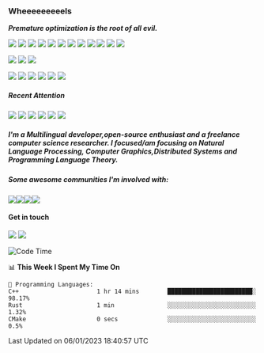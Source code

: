 <!--### Hi there 👋 -->

<!--
**Wheeeeeeeeels/Wheeeeeeeeels** is a ✨ _special_ ✨ repository because its `README.md` (this file) appears on your GitHub profile.

Here are some ideas to get you started:

- 🔭 I’m currently working on ...
- 🌱 I’m currently learning ...
- 👯 I’m looking to collaborate on ...
- 🤔 I’m looking for help with ...
- 💬 Ask me about ...
- 📫 How to reach me: ...
- 😄 Pronouns: ...
- ⚡ Fun fact: ...
-->

### Wheeeeeeeeels

<b><i> Premature optimization is the root of all evil. </i></b>

![](https://camo.githubusercontent.com/3725a06fab11dc512456ae9570c0d86819486fac/68747470733a2f2f696d672e736869656c64732e696f2f62616467652f2d4861736b656c6c2d3135373262363f7374796c653d666c61742d737175617265266c6f676f3d4861736b656c6c266c6162656c436f6c6f723d313537326236)
![](https://camo.githubusercontent.com/33a2b92c2121cb761ca51de627822e18be9fb2ed/68747470733a2f2f696d672e736869656c64732e696f2f62616467652f2d4f43616d6c2d6535636430633f7374796c653d666c61742d737175617265266c6f676f3d4f43616d6c266c6162656c436f6c6f723d663764663165266c6f676f436f6c6f723d303030)
![](https://camo.githubusercontent.com/9ded1ae74bb4c34e10d43f18f8038e4837a9187d/68747470733a2f2f696d672e736869656c64732e696f2f62616467652f2d507974686f6e2d3333333f7374796c653d666c61742d737175617265266c6f676f3d507974686f6e266c6f676f436f6c6f723d666666)
![](https://img.shields.io/badge/Rust-orange?logo=Rust)
![](https://camo.githubusercontent.com/42bd9bc8839ffc7a306873ae956d984bdb00ee9e/68747470733a2f2f696d672e736869656c64732e696f2f62616467652f2d432d6331343433383f7374796c653d666c61742d737175617265266c6f676f3d43266c6f676f436f6c6f723d666666)
![](https://img.shields.io/badge/C%2B%2B-red?logo=C++)
![](https://img.shields.io/badge/CUDA-green?logo=CUDA)
![](https://img.shields.io/badge/Agda-darkyellow?logo=Agda)
![](https://img.shields.io/badge/Kotlin-lightgrey?logo=kotlin)
![](https://img.shields.io/badge/Go-black?logo=Go)
![](https://img.shields.io/badge/Java-darkblue?logo=JAVA)
![](https://img.shields.io/badge/TypeScript-purple?logo=TypeScript)

![](https://camo.githubusercontent.com/b28933df61eeb6f25f4fa2e9db3ebe74b555bf13/68747470733a2f2f696d672e736869656c64732e696f2f62616467652f2d5079546f7263682d6533346632363f7374796c653d666c61742d737175617265266c6f676f3d5079546f726368266c6f676f436f6c6f723d666666)
![](https://camo.githubusercontent.com/b49580734a952ce83591f98927b2beeddfcb814b/68747470733a2f2f696d672e736869656c64732e696f2f62616467652f2d54656e736f72466c6f772d6535636430633f7374796c653d666c61742d737175617265266c6f676f3d54656e736f72466c6f77266c6f676f436f6c6f723d666666)
![](https://img.shields.io/badge/Caffe-purple?logo=Caffe)

![](https://img.shields.io/badge/Unity-lightgrey?logo=Unity)
![](https://img.shields.io/badge/UE5-lightgrey?logo=UnrealEngine)
![](https://img.shields.io/badge/React-blue?logo=React)
![](https://img.shields.io/badge/Vue-grey?logo=Vue.js)
![](https://img.shields.io/badge/Flutter-grey?logo=flutter)
![](https://img.shields.io/badge/Latex-purple?logo=Latex)

##### Recent Attention
![](https://img.shields.io/badge/OceanBase-green?logo=oceanbase)
![](https://img.shields.io/badge/RisingWave-red?logo=risingwave)
![](https://img.shields.io/badge/LLVM-grey?logo=llvm)
![](https://img.shields.io/badge/TVM-grey?logo=tvm)
![](https://img.shields.io/badge/deepin-grey?logo=deepin)
![](https://img.shields.io/badge/WebAssembly-lightgrey?logo=WebAssembly)



##### I'm a Multilingual developer,open-source enthusiast and a freelance computer science researcher. I focused/am focusing on <b><i>Natural Language Processing, Computer Graphics,Distributed Systems and Programming Language Theory</i></b>.
##### Some awesome communities I'm involved with:
![](https://img.shields.io/badge/CodeForces-grey?logo=CodeForces)![](https://img.shields.io/badge/Kaggle-grey?logo=Kaggle)![](https://img.shields.io/badge/TopCoder-grey?logo=TopCoder)![](https://img.shields.io/badge/Codewars-grey?logo=Codewars)

<!--
![Anurag's github stats](https://github-readme-stats.vercel.app/api?username=Wheeeeeeeeels&hide=stars&height=10&width=50&count_private=true&theme=darcula)
-->

#### Get in touch
![](https://img.shields.io/badge/wheels.cs.work@gmail.com-yellowgreen)
![](https://img.shields.io/badge/https://wheeeeeeeeels.github.io/-blue)

<!--START_SECTION:waka-->
![Code Time](http://img.shields.io/badge/Code%20Time-319%20hrs%2020%20mins-blue)

📊 **This Week I Spent My Time On** 

```text
💬 Programming Languages: 
C++                      1 hr 14 mins        ████████████████████████░   98.17% 
Rust                     1 min               ░░░░░░░░░░░░░░░░░░░░░░░░░   1.32% 
CMake                    0 secs              ░░░░░░░░░░░░░░░░░░░░░░░░░   0.5%

```


 Last Updated on 06/01/2023 18:40:57 UTC
<!--END_SECTION:waka-->
